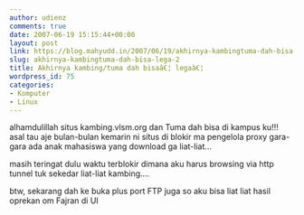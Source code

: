 ```yaml
---
author: udienz
comments: true
date: 2007-06-19 15:15:44+00:00
layout: post
link: https://blog.mahyudd.in/2007/06/19/akhirnya-kambingtuma-dah-bisa-lega-2.html
slug: akhirnya-kambingtuma-dah-bisa-lega-2
title: Akhirnya kambing/tuma dah bisaâ€¦ legaâ€¦
wordpress_id: 75
categories:
- Komputer
- Linux
---
```


alhamdulillah situs kambing.vlsm.org dan Tuma dah bisa di kampus ku!!! asal tau aje bulan-bulan kemarin ni situs di blokir ma pengelola proxy gara-gara ada anak mahasiswa yang download ga liat-liat...

masih teringat dulu waktu terblokir dimana aku harus browsing via http tunnel tuk sekedar liat-liat kambing....

btw, sekarang dah ke buka plus port FTP juga so aku bisa liat liat hasil oprekan om Fajran di UI
